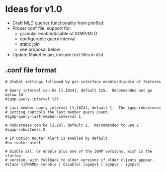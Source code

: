 Ideas for v1.0
==============

 - Graft MLD querier functionality from pim6sd
 - Proper conf file, support for:
   - granular enable/disable of IGMP/MLD
   - configurable query interval
   - static join
   - see proposal below
 - Update Makefile.am, include text files in dist


.conf file format
-----------------

```ApacheConf
# Global settings followed by per-interface enable/disable of features

# Query interval can be [1,1024], default 125.  Recommended not go below 10
#igmp-query-interval 125

# Last member query interval [1,1024], default 1.  The igmp-robustness
# setting controls the last member query count.
#igmp-query-last-member-interval 1

# Robustness can be [2,10], default 2.  Recommended to use 2
#igmp-robustness 2

# IP Option Router Alert is enabled by default
#no router-alert

# Disble all, or enable plus one of the IGMP versions, wich is the startup
# version, with fallback to older versions if older clients appear.
#iface <IFNAME> [enable | disable] [igmpv1 | igmpv2 | igmpv3]
```


